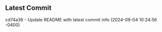 
## Latest Commit
cd74a36 - Update README with latest commit info (2024-09-04 10:24:56 -0400) <Yunxi-Zhou>
